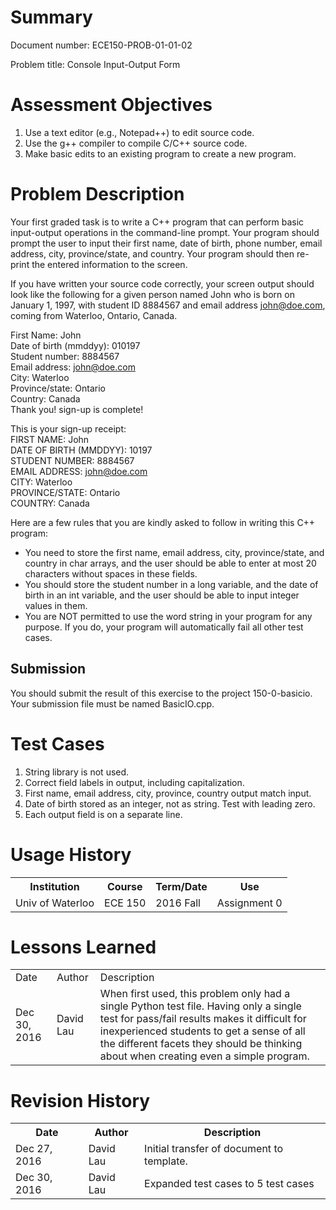 # Summary
Document number: ECE150-PROB-01-01-02

Problem title: Console Input-Output Form

# Assessment Objectives
1. Use a text editor (e.g., Notepad++) to edit source code.  
2. Use the g++ compiler to compile C/C++ source code.
3. Make basic edits to an existing program to create a new program.

# Problem Description
Your first graded task is to write a C++ program that can perform basic input-output operations in the command-line prompt. Your program should prompt the user to input their first name, date of birth, phone number, email address, city, province/state, and country. Your program should then re-print the entered information to the screen.

If you have written your source code correctly, your screen output should look like the following for a given person named John who is born on January 1, 1997, with student ID 8884567 and email address john@doe.com, coming from Waterloo, Ontario, Canada.  

  First Name: John  
  Date of birth (mmddyy): 010197  
  Student number: 8884567  
  Email address: john@doe.com  
  City: Waterloo  
  Province/state: Ontario  
  Country: Canada  
  Thank you! sign-up is complete!

  This is your sign-up receipt:  
  FIRST NAME: John  
  DATE OF BIRTH (MMDDYY): 10197  
  STUDENT NUMBER: 8884567  
  EMAIL ADDRESS: john@doe.com  
  CITY: Waterloo  
  PROVINCE/STATE: Ontario  
  COUNTRY: Canada  

Here are a few rules that you are kindly asked to follow in writing this C++ program:  
* You need to store the first name, email address, city, province/state, and country in char arrays, and the user should be able to enter at most 20 characters without spaces in these fields.  
* You should store the student number in a long variable, and the date of birth in an int variable, and the user should be able to input integer values in them.  
* You are NOT permitted to use the word string in your program for any purpose. If you do, your program will automatically fail all other test cases.

## Submission
You should submit the result of this exercise to the project 150-0-basicio. Your submission file must be named BasicIO.cpp.

# Test Cases
1. String library is not used.
2. Correct field labels in output, including capitalization.
3. First name, email address, city, province, country output match input.
4. Date of birth stored as an integer, not as string. Test with leading zero.
5. Each output field is on a separate line.

# Usage History
<table>
  <tr>
    <th> Institution </th>
    <th> Course </th>
    <th> Term/Date </th>
    <th> Use </th>
  </tr>
  <tr>
    <td> Univ of Waterloo </th>
    <td> ECE 150 </th>
    <td> 2016 Fall </th>
    <td> Assignment 0 </th>
  </th>
</table>

# Lessons Learned

<table>
  <tr>
    <td> Date </th>
    <td> Author </th>
    <td> Description </th>
  </tr>
  <tr>
    <td> Dec 30, 2016 </td>
    <td> David Lau </td>
    <td> When first used, this problem only had a single Python test file. Having only a single test for pass/fail results makes it difficult for inexperienced students to get a sense of all the different facets they should be thinking about when creating even a simple program. </td>
  </tr>
</table>

# Revision History
<table>
  <tr>
    <th> Date </th>
    <th> Author </th>
    <th> Description </th>
  </tr>
  <tr>
    <td> Dec 27, 2016 </td>
    <td> David Lau </td>
    <td> Initial transfer of document to template. </td>
  </tr>
  <tr>
    <td> Dec 30, 2016 </td>
    <td> David Lau </td>
    <td> Expanded test cases to 5 test cases </td>
  </tr>
</table>
